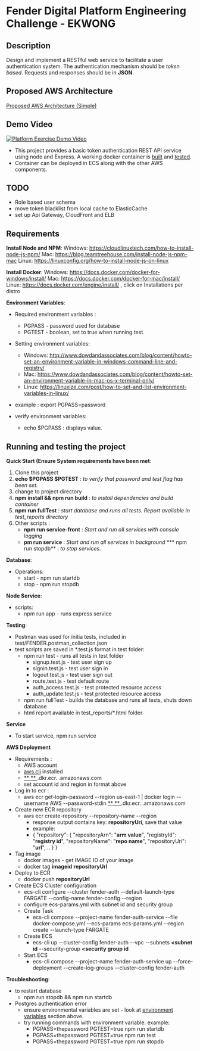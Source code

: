 # Fender Digital Platform Engineering Challenge - EKWONG


## Description
Design and implement a RESTful web service to facilitate a user authentication system. 
The authentication mechanism should be *token based*. Requests and responses should be in **JSON**.

## Proposed AWS Architecture
[Proposed AWS Architecture (Simple)](fdr.png)

## Demo Video
[![Platform Exercise Demo Video](http://img.youtube.com/vi/YdtFnYNu7dk/0.jpg)](http://www.youtube.com/watch?v=YdtFnYNu7dk "Platform Exercise Demo Video")

* This project provides a basic token authentication REST API service using node and Express. A working docker container is [built](#quick-start) and [tested](#quick-start).
* Container can be deployed in ECS along with the other AWS components.

## TODO 
* Role based user schema
* move token blacklist from local cache to ElasticCache
* set up Api Gateway, CloudFront and ELB
## Requirements
**Install Node and NPM**:
Windows: https://cloudlinuxtech.com/how-to-install-node-js-npm/
Mac: https://blog.teamtreehouse.com/install-node-js-npm-mac
Linux: https://linuxconfig.org/how-to-install-node-js-on-linux

**Install Docker**: 
Windows: https://docs.docker.com/docker-for-windows/install/
Mac: https://docs.docker.com/docker-for-mac/install/
Linux: https://docs.docker.com/engine/install/ , click on Installations per distro

**Environment Variables**:
* Required environment variables :
    *  PGPASS - password used for database
    * PGTEST - boolean, set to true when running test.

* Setting environment variables:
    * Windows: http://www.dowdandassociates.com/blog/content/howto-set-an-environment-variable-in-windows-command-line-and-registry/
    * Mac: https://www.dowdandassociates.com/blog/content/howto-set-an-environment-variable-in-mac-os-x-terminal-only/
    * Linux: https://linuxize.com/post/how-to-set-and-list-environment-variables-in-linux/
* example : export PGPASS=password 
* verify environment variables:
    * echo $PGPASS : displays value. 

## Running and testing the project

**Quick Start (Ensure System requirements have been met**:

1. Clone this project
2. **echo $PGPASS $PGTEST** : _to verify that password and test flag has been set._
2. change to project directory
3. **npm install && npm run build** : _to install dependencies and build container_
3. **npm run fullTest** : _start database and runs all tests. Report available in test_reports directory_
4. Other scripts :
    * **npm run service-front** : _Start and run all services with console logging_
    * **pm run service** : _Start and run all services in background_
    *** npm run stopdb** : _to stop services._ 

 **Database**:
* Operations:
    * start - npm run startdb
    * stop - npm run stopdb
            
**Node Service**:
* scripts:
    * npm run app - runs express service
    
**Testing**:
* Postman was used for initia tests, included in test/FENDER.postman_collection.json
* test scripts are saved in *.test.js format in test folder:
    * npm run test - runs all tests in test folder
        * signup.test.js - test user sign up
        * signin.test.js - test user sign in
        * logout.test.js - test user sign out
        * route.test.js - test default route
        * auth_access.test.js - test protected resource access
        * auth_update.test.js - test protected resource access
    * npm run fullTest - builds the database and runs all tests, shuts down database
    * html report available in test_reports/*.html folder

**Service**
* To start service, npm run service

**AWS Deployment**
* Requirements :
    * AWS account
    * [aws cli]("https://docs.aws.amazon.com/cli/latest/userguide/cli-chap-install.html") installed 
    * [** <your account id>** ]("https://docs.aws.amazon.com/IAM/latest/UserGuide/console_account-alias.html#FindingYourAWSId").dkr.ecr. **<your region>** .amazonaws.com
    * set account id and region in format above
* Log in to ecr : 
    * aws ecr get-login-password --region us-east-1 | docker login --username AWS --password-stdin [** <your account id>** ]("https://docs.aws.amazon.com/IAM/latest/UserGuide/console_account-alias.html#FindingYourAWSId").dkr.ecr. **<your region>** .amazonaws.com
* Create new ECR repository
    * aws ecr create-repository --repository-name **<repo name>** --region **<your region>** 
        * response output contains key: **repositoryUri**, save that value
        * example:
        * {
    "repository": {
        "repositoryArn": "**arm value**",
        "registryId": "**registry id**",
        "repositoryName": "**repo name**",
        "repositoryUri": "**url**",
       ..
    }
}
* Tag image
    * docker images - get IMAGE ID of your image
    * docker tag **imageid** **repositoryUrl**
* Deploy to ECR
    * docker push **repositoryUrl**
* Create ECS Cluster configuration
    * ecs-cli configure --cluster fender-auth --default-launch-type FARGATE --config-name fender-config --region **<your region>**
    * configure ecs-params.yml with subnet id and security group
    * Create Task
        * ecs-cli compose --project-name fender-auth-service --file docker-compose.yml --ecs-params ecs-params.yml --region **<your region>** create --launch-type FARGATE
    * Create ECS
        * ecs-cli up --cluster-config  fender-auth --vpc **<vpc id>** --subnets **<subnet id** --security-group **<security group id**
    * Start ECS
        * ecs-cli compose --project-name fender-auth-service up --force-deployment --create-log-groups --cluster-config  fender-auth
    
**Troubleshooting**:
* to restart database 
    * npm run stopdb && npm run startdb
* Postgres authentication error
    * ensure environmental variables are set - look at [environment variables](#environment-variable) section above.
    * try running commands with environment variable. example:
        * PGPASS=thepassword PGTEST=true npm run startdb 
        * PGPASS=thepassword PGTEST=true npm run test 
        * PGPASS=thepassword PGTEST=true npm run stopdb 
        




